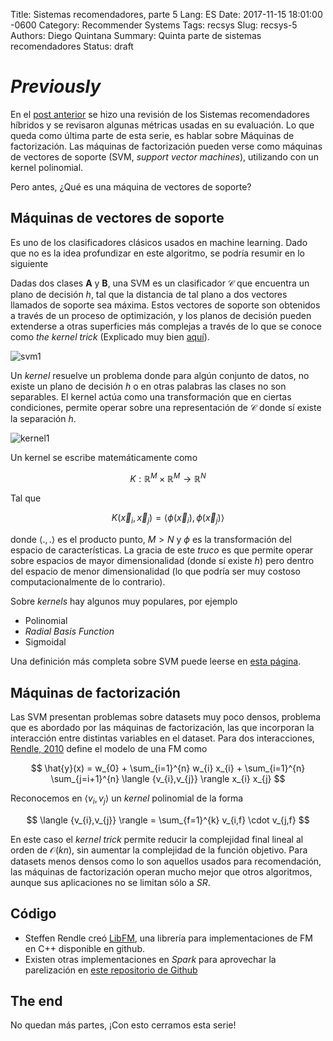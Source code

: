 Title: Sistemas recomendadores, parte 5
Lang: ES
Date: 2017-11-15 18:01:00 -0600
Category: Recommender Systems
Tags: recsys
Slug: recsys-5
Authors: Diego Quintana
Summary: Quinta parte de sistemas recomendadores
Status: draft

<!-- entry 5, clase al 15.11 -->

# _Previously_

En el [post anterior]({filename}/blog/04_sysrec-4.md) se hizo una revisión de los Sistemas recomendadores híbridos y se revisaron algunas métricas usadas en su evaluación. Lo que queda como última parte de esta serie, es hablar sobre Máquinas de factorización. Las máquinas de factorización pueden verse como máquinas de vectores de soporte (SVM, _support vector machines_), utilizando con un kernel polinomial. 

Pero antes, ¿Qué es una máquina de vectores de soporte?

## Máquinas de vectores de soporte

Es uno de los clasificadores clásicos usados en machine learning. Dado que no es la idea profundizar en este algoritmo, se podría resumir en lo siguiente

Dadas dos clases **A** y **B**, una SVM es un clasificador $\mathcal{C}$ que encuentra un plano de decisión $h$, tal que la distancia de tal plano a dos vectores llamados de soporte sea máxima. Estos vectores de soporte son obtenidos a través de un proceso de optimización, y los planos de decisión pueden extenderse a otras superficies más complejas a través de lo que se conoce como _the kernel trick_ (Explicado muy bien [aquí](http://www.eric-kim.net/eric-kim-net/posts/1/kernel_trick.html)).

![svm1](https://ml.berkeley.edu/blog/assets/tutorials/2/image_2.png)

Un _kernel_ resuelve un problema donde para algún conjunto de datos, no existe un plano de decisión $h$ o en otras palabras las clases no son separables. El kernel actúa como una transformación que en ciertas condiciones, permite operar sobre una representación de $\mathcal{C}$ donde sí existe la separación $h$.

![kernel1]({filename}/images/data_2d_to_3d.png)

Un kernel se escribe matemáticamente como

$$
K: \mathbb{R}^M \times \mathbb{R}^M \rightarrow \mathbb{R}^N
$$

Tal que

$$
K(\vec{x}_{i},\vec{x}_{j}) = \langle { \phi(\vec{x}_{i}),\phi(\vec{x}_{j}) } \rangle
$$

donde $\langle .,. \rangle$ es el producto punto, $M > N$ y $\phi$ es la transformación del espacio de características. La gracia de este _truco_ es que permite operar sobre espacios de mayor dimensionalidad (donde sí existe $h$) pero dentro del espacio de menor dimensionalidad (lo que podría ser muy costoso computacionalmente de lo contrario).

Sobre _kernels_ hay algunos muy populares, por ejemplo

- Polinomial
- _Radial Basis Function_
- Sigmoidal

Una definición más completa sobre SVM puede leerse en [esta página](https://ml.berkeley.edu/blog/2016/12/24/tutorial-2/).

## Máquinas de factorización

Las SVM presentan problemas sobre datasets muy poco densos, problema que es abordado por las máquinas de factorización, las que incorporan la interacción entre distintas variables en el dataset. Para dos interacciones, [Rendle, 2010](https://www.ismll.uni-hildesheim.de/pub/pdfs/Rendle2010FM.pdf) define el modelo de una FM como

$$
\hat{y}(x) = w_{0} + \sum_{i=1}^{n} w_{i} x_{i} + \sum_{i=1}^{n} \sum_{j=i+1}^{n} \langle {v_{i},v_{j}} \rangle  x_{i} x_{j}
$$

Reconocemos en $\langle {v_{i},v_{j}} \rangle$ un _kernel_ polinomial de la forma

$$
\langle {v_{i},v_{j}} \rangle = \sum_{f=1}^{k} v_{i,f} \cdot v_{j,f}
$$

En este caso el _kernel trick_ permite reducir la complejidad final lineal al orden de $\mathcal{O}(kn)$, sin aumentar la complejidad de la función objetivo. Para datasets menos densos como lo son aquellos usados para recomendación, las máquinas de factorización operan mucho mejor que otros algoritmos, aunque sus aplicaciones no se limitan sólo a _SR_.

## Código

- Steffen Rendle creó [LibFM](http://www.libfm.org/), una librería para implementaciones de FM en C++ disponible en github.
- Existen otras implementaciones en _Spark_ para aprovechar la parelización en [este repositorio de Github](https://github.com/blebreton/spark-FM-parallelSGD)

## The end

No quedan más partes, ¡Con esto cerramos esta serie!